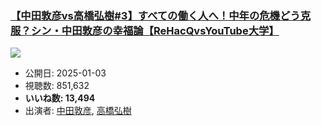 ### [【中田敦彦vs高橋弘樹#3】すべての働く人へ！中年の危機どう克服？シン・中田敦彦の幸福論【ReHacQvsYouTube大学】](https://www.youtube.com/watch?v=bAgYLjP2LPc)
[![](https://img.youtube.com/vi/bAgYLjP2LPc/sddefault.jpg)](https://www.youtube.com/watch?v=bAgYLjP2LPc)
-   公開日: 2025-01-03
-   視聴数: 851,632
-   **いいね数: 13,494**
-   出演者: [中田敦彦](/rehacq_fan/people/中田敦彦 "wikilink"), [高橋弘樹](/rehacq_fan/people/高橋弘樹 "wikilink")
